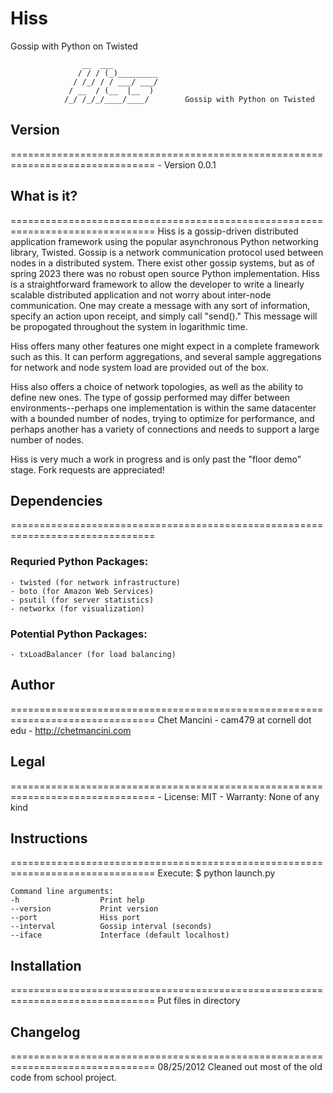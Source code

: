 # Hiss
Gossip with Python on Twisted

                    __  ___     
                   / / / (_)_________      
                  / /_/ / / ___/ ___/   
                 / __  / (__  |__  )     
                /_/ /_/_/____/____/        Gossip with Python on Twisted

## Version
===============================================================================
    - Version 0.0.1

## What is it?
===============================================================================
Hiss is a gossip-driven distributed application framework using the popular asynchronous Python networking library, Twisted. Gossip is a network communication protocol used between nodes in a distributed system. There exist other gossip systems, but as of spring 2023 there was no robust open source Python implementation. Hiss is a straightforward framework to allow the developer to write a linearly scalable distributed application and not worry about inter-node communication. One may create a message with any sort of information, specify an action upon receipt, and simply call "send()." This message will be propogated throughout the system in logarithmic time.

Hiss offers many other features one might expect in a complete framework such as this. It can perform aggregations, and several sample aggregations for network and node system load are provided out of the box.

Hiss also offers a choice of network topologies, as well as the ability to define new ones. The type of gossip performed may differ between environments--perhaps one implementation is within the same datacenter with a bounded number of nodes, trying to optimize for performance, and perhaps another has a variety of connections and needs to support a large number of nodes.

Hiss is very much a work in progress and is only past the "floor demo" stage. Fork requests are appreciated!

## Dependencies
===============================================================================
### Requried Python Packages:
    - twisted (for network infrastructure)
    - boto (for Amazon Web Services)
    - psutil (for server statistics)
    - networkx (for visualization)

### Potential Python Packages:
    - txLoadBalancer (for load balancing)

## Author
===============================================================================
Chet Mancini
    - cam479 at cornell dot edu
    - http://chetmancini.com

## Legal
=============================================================================== 
    - License: MIT
    - Warranty: None of any kind

## Instructions
===============================================================================
Execute:
    $ python launch.py

    Command line arguments:
    -h                  Print help
    --version           Print version
    --port              Hiss port
    --interval          Gossip interval (seconds)
    --iface             Interface (default localhost)

## Installation
===============================================================================
Put files in directory

## Changelog
===============================================================================
08/25/2012 Cleaned out most of the old code from school project.
